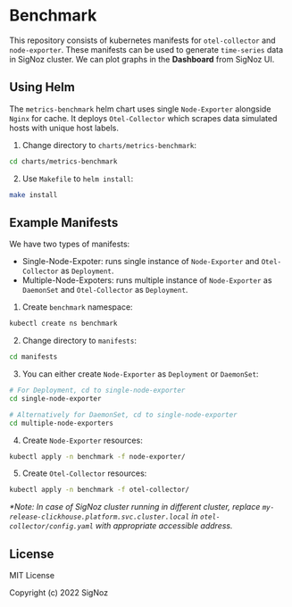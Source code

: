 # Benchmark

This repository consists of kubernetes manifests for `otel-collector` and `node-exporter`.
These manifests can be used to generate `time-series` data in SigNoz cluster.
We can plot graphs in the **Dashboard** from SigNoz UI.

## Using Helm

The `metrics-benchmark` helm chart uses single `Node-Exporter` alongside `Nginx` for cache.
It deploys `Otel-Collector` which scrapes data simulated hosts with unique host labels.

1. Change directory to `charts/metrics-benchmark`:
```bash
cd charts/metrics-benchmark
```

2. Use `Makefile` to `helm install`:
```bash
make install
```

## Example Manifests

We have two types of manifests:
- Single-Node-Expoter: runs single instance of `Node-Exporter` and `Otel-Collector` as `Deployment`.
- Multiple-Node-Expoters: runs multiple instance of `Node-Exporter` as `DaemonSet` and `Otel-Collector` as `Deployment`.

1. Create `benchmark` namespace:
```bash
kubectl create ns benchmark
```

2. Change directory to `manifests`:
```bash
cd manifests
```

3. You can either create `Node-Exporter` as `Deployment` or `DaemonSet`:
```bash
# For Deployment, cd to single-node-exporter
cd single-node-exporter

# Alternatively for DaemonSet, cd to single-node-exporter
cd multiple-node-exporters
```

4. Create `Node-Exporter` resources:
```bash
kubectl apply -n benchmark -f node-exporter/
```

5. Create `Otel-Collector` resources:
```bash
kubectl apply -n benchmark -f otel-collector/
```

_*Note: In case of SigNoz cluster running in different cluster, replace `my-release-clickhouse.platform.svc.cluster.local` in `otel-collector/config.yaml` with appropriate accessible address._

## License

MIT License

Copyright (c) 2022 SigNoz
